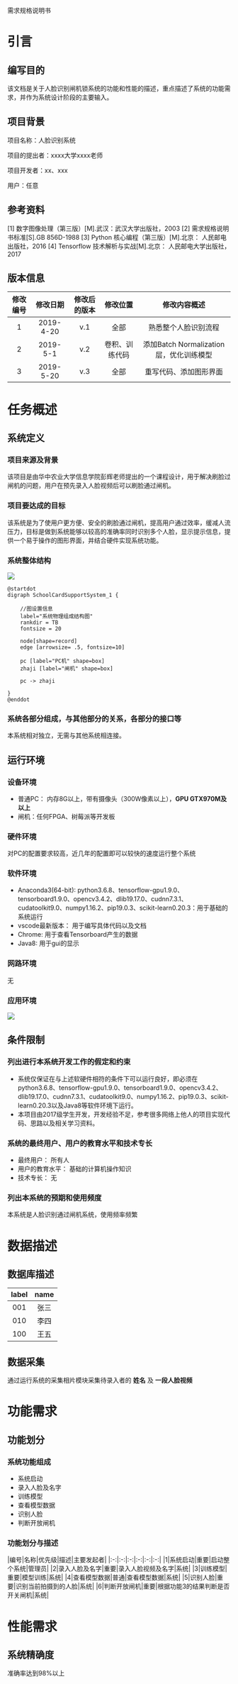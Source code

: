 需求规格说明书

# 引言

## 编写目的

该文档是关于人脸识别闸机锁系统的功能和性能的描述，重点描述了系统的功能需求，并作为系统设计阶段的主要输入。

## 项目背景

项目名称：人脸识别系统

项目的提出者：xxxx大学xxxx老师

项目开发者：xx、xxx

用户：任意

## 参考资料

[1] 数字图像处理（第三版）[M].武汉：武汉大学出版社，2003
[2] 需求规格说明书标准[S].GB 856D-1988
[3] Python 核心编程（第三版）[M].北京： 人民邮电出版社，2016
[4] Tensorflow 技术解析与实战[M].北京： 人民邮电大学出版社，2017

## 版本信息


|修改编号|修改日期|修改后的版本|修改位置|修改内容概述|
|:----:|:----:|:----:|:----:|:----:|
|1|2019-4-20|v.1|全部|熟悉整个人脸识别流程|
|2|2019-5-1|v.2|卷积、训练代码|添加Batch Normalization层，优化训练模型|
|3|2019-5-20|v.3|全部|重写代码、添加图形界面|

# 任务概述

## 系统定义

### 项目来源及背景

该项目是由华中农业大学信息学院彭辉老师提出的一个课程设计，用于解决刷脸过闸机的问题，用户在预先录入人脸视频后可以刷脸通过闸机。

### 项目要达成的目标

该系统是为了使用户更方便、安全的刷脸通过闸机，提高用户通过效率，缓减人流压力，目标是做到系统能够以较高的准确率同时识别多个人脸，显示提示信息，提供一个易于操作的图形界面，并结合硬件实现系统功能。

### 系统整体结构


![](./Readme/结构图.svg)

```plantuml
@startdot
digraph SchoolCardSupportSystem_1 {
    
    //图设置信息
    label="系统物理组成结构图"
    rankdir = TB
    fontsize = 20

    node[shape=record]
    edge [arrowsize= .5, fontsize=10]

    pc [label="PC机" shape=box]
    zhaji [label="闸机" shape=box]
    
    pc -> zhaji

}
@enddot
```

### 系统各部分组成，与其他部分的关系，各部分的接口等

本系统相对独立，无需与其他系统相连接。

## 运行环境

### 设备环境

+ 普通PC： 内存8G以上，带有摄像头（300W像素以上），**GPU GTX970M及以上**
+ 闸机：任何FPGA、树莓派等开发板

### 硬件环境

对PC的配置要求较高，近几年的配置即可以较快的速度运行整个系统

### 软件环境

+ Anaconda3(64-bit): python3.6.8、tensorflow-gpu1.9.0、tensorboard1.9.0、opencv3.4.2、dlib19.17.0、cudnn7.3.1、cudatoolkit9.0、numpy1.16.2、pip19.0.3、scikit-learn0.20.3：用于基础的系统运行
+ vscode最新版本： 用于编写具体代码以及文档
+ Chrome: 用于查看Tensorboard产生的数据
+ Java8: 用于gui的显示

### 网路环境

无

### 应用环境


![](./Readme/流程图.svg)




## 条件限制

### 列出进行本系统开发工作的假定和约束

+ 系统仅保证在与上述软硬件相符的条件下可以运行良好，即必须在python3.6.8、tensorflow-gpu1.9.0、tensorboard1.9.0、opencv3.4.2、dlib19.17.0、cudnn7.3.1、cudatoolkit9.0、numpy1.16.2、pip19.0.3、scikit-learn0.20.3以及Java8等软件环境下运行。
+ 本项目由2017级学生开发，开发经验不足，参考很多网络上他人的项目实现代码、思路以及相关学习资料。

### 系统的最终用户、用户的教育水平和技术专长

+ 最终用户： 所有人
+ 用户的教育水平： 基础的计算机操作知识
+ 技术专长： 无

### 列出本系统的预期和使用频度

本系统是人脸识别通过闸机系统，使用频率频繁

# 数据描述

## 数据库描述

|label|name|
|:--:|:--:|
|001|张三|
|010|李四|
|100|王五|

## 数据采集

通过运行系统的采集相片模块采集待录入者的 **姓名** 及 **一段人脸视频**

# 功能需求

## 功能划分

### 系统功能组成

+ 系统启动
+ 录入人脸及名字
+ 训练模型
+ 查看模型数据
+ 识别人脸
+ 判断开放闸机

### 功能划分与描述

|编号|名称|优先级|描述|主要发起者|
|:-:|:-:|:-:|:-:|:-:|:-:|
|1|系统启动|重要|启动整个系统|管理员|
|2|录入人脸及名字|重要|录入人脸视频及名字|系统|
|3|训练模型|重要|模型训练|系统|
|4|查看模型数据|普通|查看模型数据|系统|
|5|识别人脸|重要|识别当前拍摄到的人脸|系统|
|6|判断开放闸机|重要|根据功能3的结果判断是否开关闸机|系统|


# 性能需求

## 系统精确度

准确率达到98%以上


